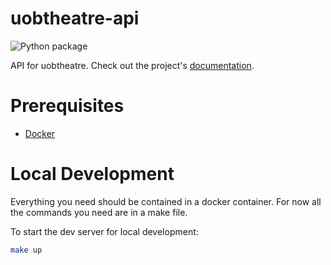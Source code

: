 # uobtheatre-api

![Python package](https://github.com/BristolSTA/uobtheatre-api/workflows/Python%20package/badge.svg?branch=main)

API for uobtheatre. Check out the project's [documentation](http://BristolSTA.github.io/uobtheatre-api/).

# Prerequisites

- [Docker](https://docs.docker.com/get-docker/)  

# Local Development

Everything you need should be contained in a docker container. For now all the commands you need are in a make file. 

To start the dev server for local development:

```bash
make up
```
